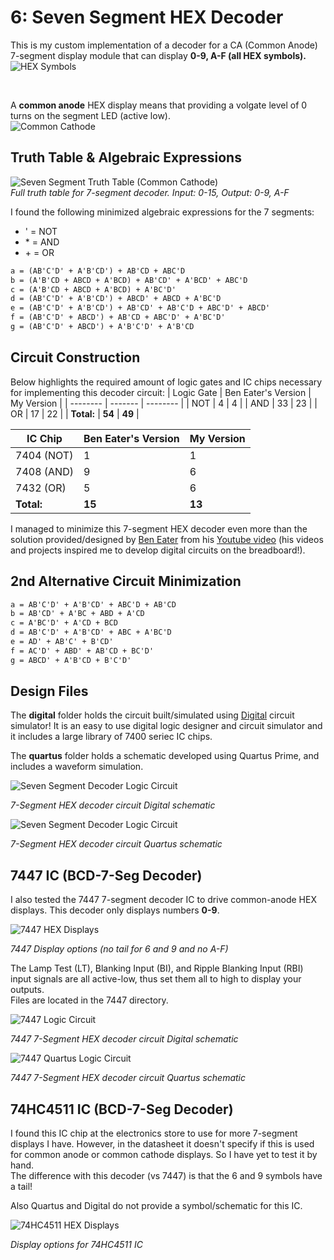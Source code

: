 # 6: Seven Segment HEX Decoder

This is my custom implementation of a decoder for a CA (Common Anode) 7-segment display module that can display **0-9, A-F (all HEX symbols).**  
![HEX Symbols](https://github.com/pietrea2/7400-Series-IC-And-Transistor-Digital-Circuits/blob/main/6_7-Segment_HEX_Decoder/hex_symbols.png)

<br>

A **common anode** HEX display means that providing a volgate level of 0 turns on the segment LED (active low).  
![Common Cathode](https://github.com/pietrea2/7400-Series-IC-And-Transistor-Digital-Circuits/blob/main/6_7-Segment_HEX_Decoder/common_anode.png)



## Truth Table & Algebraic Expressions

![Seven Segment Truth Table (Common Cathode)](https://github.com/pietrea2/7400-Series-IC-And-Transistor-Digital-Circuits/blob/main/6_7-Segment_HEX_Decoder/truth_table_common_cathode.png)  
*Full truth table for 7-segment decoder. Input: 0-15, Output: 0-9, A-F*

I found the following minimized algebraic expressions for the 7 segments:  
- ' = NOT
- \* = AND
- \+ = OR

```diff
a = (AB'C'D' + A'B'CD') + AB'CD + ABC'D
b = (A'B'CD + ABCD + A'BCD) + AB'CD' + A'BCD' + ABC'D
c = (A'B'CD + ABCD + A'BCD) + A'BC'D'
d = (AB'C'D' + A'B'CD') + ABCD' + ABCD + A'BC'D
e = (AB'C'D' + A'B'CD') + AB'CD' + AB'C'D + ABC'D' + ABCD'
f = (AB'C'D' + ABCD') + AB'CD + ABC'D' + A'BC'D'
g = (AB'C'D' + ABCD') + A'B'C'D' + A'B'CD
```

## Circuit Construction

Below highlights the required amount of logic gates and IC chips necessary for implementing this decoder circuit:
| Logic Gate    | Ben Eater's Version | My Version |
| -------- | ------- | -------- |
| NOT  | 4    | 4 |
| AND | 33     | 23 |
| OR    | 17    | 22 |
| **Total:** | **54** | **49** |

| IC Chip    | Ben Eater's Version | My Version |
| -------- | ------- | -------- |
| 7404 (NOT)  | 1    | 1 |
| 7408 (AND) | 9     | 6 |
| 7432 (OR)    | 5    | 6 |
| **Total:** | **15** | **13** |

I managed to minimize this 7-segment HEX decoder even more than the solution provided/designed by [Ben Eater](https://shop.eater.net/) from his [Youtube video](https://www.youtube.com/watch?v=7zffjsXqATg) (his videos and projects inspired me to develop digital circuits on the breadboard!).

## 2nd Alternative Circuit Minimization
```diff
a = AB'C'D' + A'B'CD' + ABC'D + AB'CD
b = AB'CD' + A'BC + ABD + A'CD
c = A'BC'D' + A'CD + BCD
d = AB'C'D' + A'B'CD' + ABC + A'BC'D
e = AD' + AB'C' + B'CD'
f = AC'D' + ABD' + AB'CD + BC'D'
g = ABCD' + A'B'CD + B'C'D'
```

## Design Files

The **digital** folder holds the circuit built/simulated using [Digital](https://github.com/hneemann/Digital) circuit simulator! It is an easy to use digital logic designer and circuit simulator and it includes a large library of 7400 seriec IC chips.

The **quartus** folder holds a schematic developed using Quartus Prime, and includes a waveform simulation.

![Seven Segment Decoder Logic Circuit](https://github.com/pietrea2/7400-Series-IC-And-Transistor-Digital-Circuits/blob/main/6_7-Segment_HEX_Decoder/decoder_7_seg_digital_schematic.png)

*7-Segment HEX decoder circuit Digital schematic*

![Seven Segment Decoder Logic Circuit](https://github.com/pietrea2/7400-Series-IC-And-Transistor-Digital-Circuits/blob/main/6_7-Segment_HEX_Decoder/decoder_7_seg_quartus_schematic.png)

*7-Segment HEX decoder circuit Quartus schematic*


## 7447 IC (BCD-7-Seg Decoder)
I also tested the 7447 7-segment decoder IC to drive common-anode HEX displays. This decoder only displays numbers **0-9**.  

![7447 HEX Displays](https://github.com/pietrea2/7400-Series-IC-And-Transistor-Digital-Circuits/blob/main/6_7-Segment_HEX_Decoder/7447/hex_display_options.png)

*7447 Display options (no tail for 6 and 9 and no A-F)*

The Lamp Test (LT), Blanking Input (BI), and Ripple Blanking Input (RBI) input signals are all active-low, thus set them all to high to display your outputs.  
Files are located in the 7447 directory.

![7447 Logic Circuit](https://github.com/pietrea2/7400-Series-IC-And-Transistor-Digital-Circuits/blob/main/6_7-Segment_HEX_Decoder/7447/7-seg_decoder_7447_digital_circuit.png)

*7447 7-Segment HEX decoder circuit Digital schematic*

![7447 Quartus Logic Circuit](https://github.com/pietrea2/7400-Series-IC-And-Transistor-Digital-Circuits/blob/main/6_7-Segment_HEX_Decoder/7447/7-seg_decoder_7447_quartus_circuit.png)

*7447 7-Segment HEX decoder circuit Quartus schematic*

## 74HC4511 IC (BCD-7-Seg Decoder)
I found this IC chip at the electronics store to use for more 7-segment displays I have. However, in the datasheet it doesn't specify if this is used for common anode or common cathode displays. So I have yet to test it by hand.  
The difference with this decoder (vs 7447) is that the 6 and 9 symbols have a tail!

Also Quartus and Digital do not provide a symbol/schematic for this IC. 

![74HC4511 HEX Displays](https://github.com/pietrea2/7400-Series-IC-And-Transistor-Digital-Circuits/blob/main/6_7-Segment_HEX_Decoder/744511/hex_display_list.png)

*Display options for 74HC4511 IC*